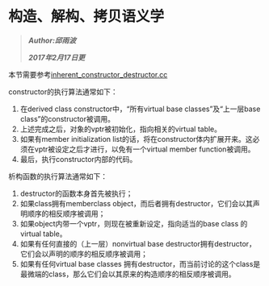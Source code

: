# **构造、解构、拷贝语义学**

> _**Author:邱雨波**_
>
> _**2017年2月17日更**_

本节需要参考[inherent_constructor_destructor.cc](https://github.com/CraftHeart/Inside-Cplusplus-Object-Model/blob/Inside-The-C%2B%2B-Object-Model/object_model/object_model/inherent_constructor_destructor.cc)

constructor的执行算法通常如下：

1. 在derived class constructor中，“所有virtual base classes”及“上一层base class”的constructor被调用。
2. 上述完成之后，对象的vptr被初始化，指向相关的virtual table。
3. 如果有member initialization list的话，将在constructor体内扩展开来。这必须在vptr被设定之后才进行，以免有一个virtual member function被调用。
4. 最后，执行constructor内部的代码。

析构函数的执行算法通常如下：

1. destructor的函数本身首先被执行；
2. 如果class拥有memberclass object，而后者拥有destructor，它们会以其声明顺序的相反顺序被调用；
3. 如果object内带一个vptr，则现在被重新设定，指向适当的base class 的 virtual table。
4. 如果有任何直接的（上一层）nonvirtual base destructor拥有destructor，它们会以声明的顺序的相反顺序被调用；
5. 如果有任何virtual base classes 拥有destructor，而当前讨论的这个class是最微端的class，那么它们会以其原来的构造顺序的相反顺序被调用。
